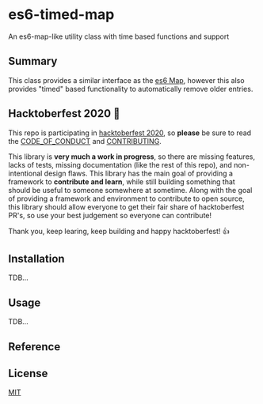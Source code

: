 # es6-timed-map

An es6-map-like utility class with time based functions and support

<!-- TODO: add TOC -->

## Summary

This class provides a similar interface as the [es6 Map](https://developer.mozilla.org/en-US/docs/Web/JavaScript/Reference/Global_Objects/Map), however
this also provides "timed" based functionality to automatically remove older entries.

## Hacktoberfest 2020 :jack_o_lantern: 

This repo is participating in [hacktoberfest 2020](https://hacktoberfest.digitalocean.com/), so **please** be sure to read the [CODE_OF_CONDUCT](./CODE_OF_CONDUCT.md) and [CONTRIBUTING](./CONTRIBUTING.md). 

This library is **very much a work in progress**, so there are missing features, lacks of tests, missing documentation (like the rest of this repo), and non-intentional design flaws. This library has the main goal of providing a framework to **contribute and learn**, while still building something that should be useful to someone somewhere at sometime. Along with the goal of providing a framework and environment to contribute to open source, this library should allow everyone to get their fair share of hacktoberfest PR's, so use your best judgement so everyone can contribute!

Thank you, keep learing, keep building and happy hacktoberfest! :+1:

## Installation

TDB...

## Usage

TDB...

## Reference

<!-- TODO: add github action to automate this? -->

## License

[MIT](./LICENSE)
